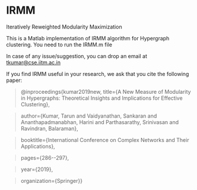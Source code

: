 # IRMM
Iteratively Reweighted Modularity Maximization

This is a Matlab implementation of IRMM algorithm for Hypergraph clustering.
You need to run the IRMM.m file

In case of any issue/suggestion, you can drop an email at tkumar@cse.iitm.ac.in

If you find IRMM useful in your research, we ask that you cite the following paper:


>@inproceedings{kumar2019new,
>  title={A New Measure of Modularity in Hypergraphs: Theoretical Insights and Implications for Effective Clustering},

>  author={Kumar, Tarun and Vaidyanathan, Sankaran and Ananthapadmanabhan, Harini and Parthasarathy, Srinivasan and Ravindran, Balaraman},

>  booktitle={International Conference on Complex Networks and Their Applications},

>  pages={286--297},

>  year={2019},

>  organization={Springer}}

